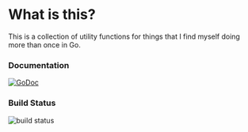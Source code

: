 # What is this?

This is a collection of utility functions for things that I find myself doing
more than once in Go.

### Documentation

[![GoDoc](https://godoc.org/github.com/adam000/goutils?status.svg)](https://godoc.org/github.com/adam000/goutils)

### Build Status

![build status](https://travis-ci.org/adam000/goutils.svg?branch=master)
